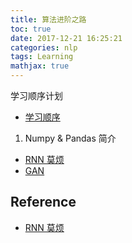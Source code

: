 ```yaml
---
title: 算法进阶之路
toc: true
date: 2017-12-21 16:25:21
categories: nlp
tags: Learning
mathjax: true
---
```


<script type="text/x-mathjax-config">
  MathJax.Hub.Config({
    extensions: ["tex2jax.js"],
    jax: ["input/TeX"],
    tex2jax: {
      inlineMath: [ ['$','$'], ['\\(','\\)'] ],
      displayMath: [ ['$$','$$']],
      processEscapes: true
    }
  });
</script>
<script type="text/javascript" src="https://cdn.mathjax.org/mathjax/latest/MathJax.js?config=TeX-AMS_HTML,http://myserver.com/MathJax/config/local/local.js">
</script>

学习顺序计划

<!-- more -->

- [学习顺序][3]

1. Numpy & Pandas 简介


- [RNN 莫烦][1]
- [GAN][2]

## Reference

- [RNN 莫烦][1]

[1]: https://morvanzhou.github.io/tutorials/machine-learning/ML-intro/2-3-RNN/
[2]: https://morvanzhou.github.io/tutorials/machine-learning/ML-intro/2-6-GAN/
[3]: https://morvanzhou.github.io/learning-steps/

